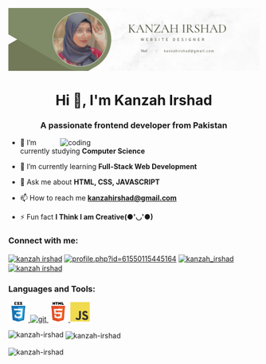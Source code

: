 ![logo](https://github.com/Kanzah-Irshad/Kanzah-Irshad/blob/main/github%20banner.jpg)
<h1 align="center">Hi 👋, I'm Kanzah Irshad</h1>
<h3 align="center">A passionate frontend developer from Pakistan</h3>

<img align="right" alt="coding" width="400" src="[https://cdn.dribbble.com/users/17707/screenshots/2413754/rrr.gif](https://user-images.githubusercontent.com/73159092/106097036-9e8f2980-615c-11eb-9860-5aa437be7fc9.gif)">

- 🔭 I’m currently studying **Computer Science**

- 🌱 I’m currently learning **Full-Stack Web Development**

- 💬 Ask me about **HTML, CSS, JAVASCRIPT**

- 📫 How to reach me **kanzahirshad@gmail.com**

- ⚡ Fun fact **I Think I am Creative(●'◡'●)**

<h3 align="left">Connect with me:</h3>
<p align="left">
<a href="https://linkedin.com/in/kanzah irshad" target="blank"><img align="center" src="https://raw.githubusercontent.com/rahuldkjain/github-profile-readme-generator/master/src/images/icons/Social/linked-in-alt.svg" alt="kanzah irshad" height="30" width="40" /></a>
<a href="https://fb.com/profile.php?id=61550115445164" target="blank"><img align="center" src="https://raw.githubusercontent.com/rahuldkjain/github-profile-readme-generator/master/src/images/icons/Social/facebook.svg" alt="profile.php?id=61550115445164" height="30" width="40" /></a>
<a href="https://instagram.com/kanzah_irshad" target="blank"><img align="center" src="https://raw.githubusercontent.com/rahuldkjain/github-profile-readme-generator/master/src/images/icons/Social/instagram.svg" alt="kanzah_irshad" height="30" width="40" /></a>
<a href="https://www.behance.net/kanzah irshad" target="blank"><img align="center" src="https://raw.githubusercontent.com/rahuldkjain/github-profile-readme-generator/master/src/images/icons/Social/behance.svg" alt="kanzah irshad" height="30" width="40" /></a>
</p>

<h3 align="left">Languages and Tools:</h3>
<p align="left"> <a href="https://www.w3schools.com/css/" target="_blank" rel="noreferrer"> <img src="https://raw.githubusercontent.com/devicons/devicon/master/icons/css3/css3-original-wordmark.svg" alt="css3" width="40" height="40"/> </a> <a href="https://git-scm.com/" target="_blank" rel="noreferrer"> <img src="https://www.vectorlogo.zone/logos/git-scm/git-scm-icon.svg" alt="git" width="40" height="40"/> </a> <a href="https://www.w3.org/html/" target="_blank" rel="noreferrer"> <img src="https://raw.githubusercontent.com/devicons/devicon/master/icons/html5/html5-original-wordmark.svg" alt="html5" width="40" height="40"/> </a> <a href="https://developer.mozilla.org/en-US/docs/Web/JavaScript" target="_blank" rel="noreferrer"> <img src="https://raw.githubusercontent.com/devicons/devicon/master/icons/javascript/javascript-original.svg" alt="javascript" width="40" height="40"/> </a> </p>

<p><img align="left" src="https://github-readme-stats.vercel.app/api/top-langs?username=kanzah-irshad&show_icons=true&locale=en&layout=compact" alt="kanzah-irshad" /></p>

<p>&nbsp;<img align="center" src="https://github-readme-stats.vercel.app/api?username=kanzah-irshad&show_icons=true&locale=en" alt="kanzah-irshad" /></p>

<p><img align="center" src="https://github-readme-streak-stats.herokuapp.com/?user=kanzah-irshad&" alt="kanzah-irshad" /></p>
